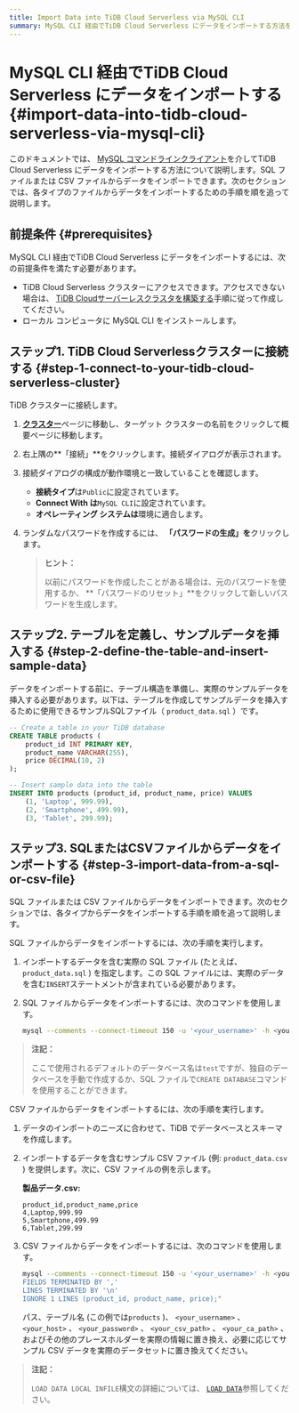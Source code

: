 ```yaml
---
title: Import Data into TiDB Cloud Serverless via MySQL CLI
summary: MySQL CLI 経由でTiDB Cloud Serverless にデータをインポートする方法を学びます。
---
```


# MySQL CLI 経由でTiDB Cloud Serverless にデータをインポートする {#import-data-into-tidb-cloud-serverless-via-mysql-cli}

このドキュメントでは、 [MySQL コマンドラインクライアント](https://dev.mysql.com/doc/refman/8.0/en/mysql.html)を介してTiDB Cloud Serverless にデータをインポートする方法について説明します。SQL ファイルまたは CSV ファイルからデータをインポートできます。次のセクションでは、各タイプのファイルからデータをインポートするための手順を順を追って説明します。

## 前提条件 {#prerequisites}

MySQL CLI 経由でTiDB Cloud Serverless にデータをインポートするには、次の前提条件を満たす必要があります。

-   TiDB Cloud Serverless クラスターにアクセスできます。アクセスできない場合は、 [TiDB Cloudサーバーレスクラスタを構築する](/develop/dev-guide-build-cluster-in-cloud.md)手順に従って作成してください。
-   ローカル コンピュータに MySQL CLI をインストールします。

## ステップ1. TiDB Cloud Serverlessクラスターに接続する {#step-1-connect-to-your-tidb-cloud-serverless-cluster}

TiDB クラスターに接続します。

1.  [**クラスター**](https://tidbcloud.com/console/clusters)ページに移動し、ターゲット クラスターの名前をクリックして概要ページに移動します。

2.  右上隅の**「接続」**をクリックします。接続ダイアログが表示されます。

3.  接続ダイアログの構成が動作環境と一致していることを確認します。

    -   **接続タイプ**は`Public`に設定されています。
    -   **Connect With は**`MySQL CLI`に設定されています。
    -   **オペレーティング システムは**環境に適合します。

4.  ランダムなパスワードを作成するには、 **「パスワードの生成」を**クリックします。

    > **ヒント：**
    >
    > 以前にパスワードを作成したことがある場合は、元のパスワードを使用するか、 **「パスワードのリセット」**をクリックして新しいパスワードを生成します。

## ステップ2. テーブルを定義し、サンプルデータを挿入する {#step-2-define-the-table-and-insert-sample-data}

データをインポートする前に、テーブル構造を準備し、実際のサンプルデータを挿入する必要があります。以下は、テーブルを作成してサンプルデータを挿入するために使用できるサンプルSQLファイル（ `product_data.sql` ）です。

```sql
-- Create a table in your TiDB database
CREATE TABLE products (
    product_id INT PRIMARY KEY,
    product_name VARCHAR(255),
    price DECIMAL(10, 2)
);

-- Insert sample data into the table
INSERT INTO products (product_id, product_name, price) VALUES
    (1, 'Laptop', 999.99),
    (2, 'Smartphone', 499.99),
    (3, 'Tablet', 299.99);
```

## ステップ3. SQLまたはCSVファイルからデータをインポートする {#step-3-import-data-from-a-sql-or-csv-file}

SQL ファイルまたは CSV ファイルからデータをインポートできます。次のセクションでは、各タイプからデータをインポートする手順を順を追って説明します。

<SimpleTab>
<div label="From an SQL file">

SQL ファイルからデータをインポートするには、次の手順を実行します。

1.  インポートするデータを含む実際の SQL ファイル (たとえば、 `product_data.sql` ) を指定します。この SQL ファイルには、実際のデータを含む`INSERT`ステートメントが含まれている必要があります。

2.  SQL ファイルからデータをインポートするには、次のコマンドを使用します。

    ```bash
    mysql --comments --connect-timeout 150 -u '<your_username>' -h <your_cluster_host> -P 4000 -D test --ssl-mode=VERIFY_IDENTITY --ssl-ca=<your_ca_path> -p<your_password> < product_data.sql
    ```

> **注記：**
>
> ここで使用されるデフォルトのデータベース名は`test`ですが、独自のデータベースを手動で作成するか、SQL ファイルで`CREATE DATABASE`コマンドを使用することができます。

</div>
<div label="From a CSV file">

CSV ファイルからデータをインポートするには、次の手順を実行します。

1.  データのインポートのニーズに合わせて、TiDB でデータベースとスキーマを作成します。

2.  インポートするデータを含むサンプル CSV ファイル (例: `product_data.csv` ) を提供します。次に、CSV ファイルの例を示します。

    **製品データ.csv:**

    ```csv
    product_id,product_name,price
    4,Laptop,999.99
    5,Smartphone,499.99
    6,Tablet,299.99
    ```

3.  CSV ファイルからデータをインポートするには、次のコマンドを使用します。

    ```bash
    mysql --comments --connect-timeout 150 -u '<your_username>' -h <your_host> -P 4000 -D test --ssl-mode=VERIFY_IDENTITY --ssl-ca=<your_ca_path> -p<your_password> -e "LOAD DATA LOCAL INFILE '<your_csv_path>' INTO TABLE products
    FIELDS TERMINATED BY ','
    LINES TERMINATED BY '\n'
    IGNORE 1 LINES (product_id, product_name, price);"
    ```

    パス、テーブル名 (この例では`products` )、 `<your_username>` 、 `<your_host>` 、 `<your_password>` 、 `<your_csv_path>` 、 `<your_ca_path>` 、およびその他のプレースホルダーを実際の情報に置き換え、必要に応じてサンプル CSV データを実際のデータセットに置き換えてください。

> **注記：**
>
> `LOAD DATA LOCAL INFILE`構文の詳細については、 [`LOAD DATA`](/sql-statements/sql-statement-load-data.md)参照してください。

</div>
</SimpleTab>
